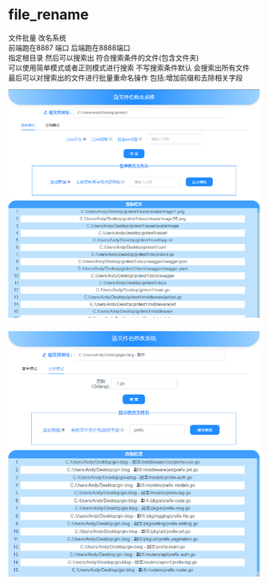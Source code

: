 # file_rename
文件批量 改名系统  
前端跑在8887 端口  后端跑在8888端口  
指定根目录  然后可以搜索出 符合搜索条件的文件(包含文件夹)   
可以使用简单模式或者正则模式进行搜索  不写搜索条件默认 会搜索出所有文件  
最后可以对搜索出的文件进行批量重命名操作 包括:增加前缀和去除相关字段  

![image](https://github.com/VICTORYGS/file_rename/blob/master/3.png?raw=true)  


![image](https://github.com/VICTORYGS/file_rename/blob/master/33.png?raw=true)

